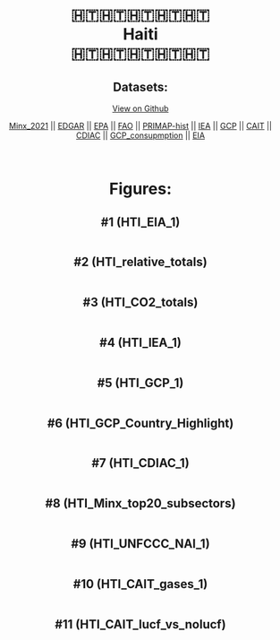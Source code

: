 
<center>
<h1 align="center">
🇭🇹🇭🇹🇭🇹🇭🇹🇭🇹
<br>
Haiti
<br>
🇭🇹🇭🇹🇭🇹🇭🇹🇭🇹
</h1>
<h2>Datasets:</h2>
<p><a href="https://github.com/dquintani/GreenhouseData/tree/master/country_data/HTI_Haiti/data">View on Github</a>
<br></p><p><a href="data/HTI_Minx_2021.csv">Minx_2021</a> || <a href="data/HTI_EDGAR.csv">EDGAR</a> || <a href="data/HTI_EPA.csv">EPA</a> || <a href="data/HTI_FAO.csv">FAO</a> || <a href="data/HTI_PRIMAP-hist.csv">PRIMAP-hist</a> || <a href="data/HTI_IEA.csv">IEA</a> || <a href="data/HTI_GCP.csv">GCP</a> || <a href="data/HTI_CAIT.csv">CAIT</a> || <a href="data/HTI_CDIAC.csv">CDIAC</a> || <a href="data/HTI_GCP_consupmption.csv">GCP_consupmption</a> || <a href="data/HTI_EIA.csv">EIA</a></p><p><br></p>
<h1>Figures:</h1><h2>#1 (HTI_EIA_1)</h2>
<p><img alt="" src="figures/HTI_EIA_1.png" /></p><h2>#2 (HTI_relative_totals)</h2>
<p><img alt="" src="figures/HTI_relative_totals.png" /></p><h2>#3 (HTI_CO2_totals)</h2>
<p><img alt="" src="figures/HTI_CO2_totals.png" /></p><h2>#4 (HTI_IEA_1)</h2>
<p><img alt="" src="figures/HTI_IEA_1.png" /></p><h2>#5 (HTI_GCP_1)</h2>
<p><img alt="" src="figures/HTI_GCP_1.png" /></p><h2>#6 (HTI_GCP_Country_Highlight)</h2>
<p><img alt="" src="figures/HTI_GCP_Country_Highlight.png" /></p><h2>#7 (HTI_CDIAC_1)</h2>
<p><img alt="" src="figures/HTI_CDIAC_1.png" /></p><h2>#8 (HTI_Minx_top20_subsectors)</h2>
<p><img alt="" src="figures/HTI_Minx_top20_subsectors.png" /></p><h2>#9 (HTI_UNFCCC_NAI_1)</h2>
<p><img alt="" src="figures/HTI_UNFCCC_NAI_1.png" /></p><h2>#10 (HTI_CAIT_gases_1)</h2>
<p><img alt="" src="figures/HTI_CAIT_gases_1.png" /></p><h2>#11 (HTI_CAIT_lucf_vs_nolucf)</h2>
<p><img alt="" src="figures/HTI_CAIT_lucf_vs_nolucf.png" /></p>